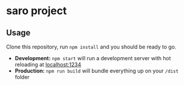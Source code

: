 # saro project

## Usage

Clone this repository, run `npm install` and you should be ready to go.

- **Development:**
  `npm start` will run a development server with hot reloading at <localhost:1234>
- **Production:**
  `npm run build` will bundle everything up on your `/dist` folder
